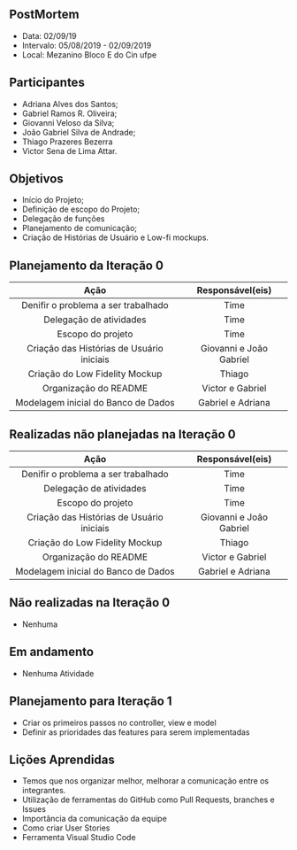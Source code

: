 ## PostMortem
* Data: 02/09/19
* Intervalo: 05/08/2019 - 02/09/2019
* Local: Mezanino Bloco E do Cin ufpe
## Participantes
  * Adriana Alves dos Santos;
  * Gabriel Ramos R. Oliveira;
  * Giovanni Veloso da Silva;
  * João Gabriel Silva de Andrade;
  * Thiago Prazeres Bezerra
  * Victor Sena de Lima Attar.
## Objetivos
* Início do Projeto;
* Definição de escopo do Projeto;
* Delegação de funções
* Planejamento de comunicação;
* Criação de Histórias de Usuário e Low-fi mockups.
## Planejamento da Iteração 0

| Ação | Responsável(eis) |
| :----------: |:----------:|
| Denifir o problema a ser trabalhado  | Time |
| Delegação de atividades | Time |
|  Escopo do projeto | Time |
| Criação das Histórias de Usuário iniciais | Giovanni e João Gabriel |
| Criação do Low Fidelity Mockup | Thiago |
| Organização do README | Victor e Gabriel |
| Modelagem inicial do Banco de Dados | Gabriel e Adriana |

## Realizadas não planejadas na Iteração 0
| Ação | Responsável(eis) |
| :----------: |:----------:|
| Denifir o problema a ser trabalhado  | Time |
| Delegação de atividades | Time |
|  Escopo do projeto | Time |
| Criação das Histórias de Usuário iniciais | Giovanni e João Gabriel |
| Criação do Low Fidelity Mockup | Thiago |
| Organização do README | Victor e Gabriel |
| Modelagem inicial do Banco de Dados | Gabriel e Adriana |

## Não realizadas na Iteração 0
* Nenhuma

## Em andamento 
 * Nenhuma Atividade
 
## Planejamento para Iteração 1
* Criar os primeiros passos no controller, view e model
* Definir as prioridades das features para serem implementadas

## Lições Aprendidas
* Temos que nos organizar melhor, melhorar a comunicação entre os integrantes.
* Utilização de ferramentas do GitHub como Pull Requests, branches e Issues
* Importância da comunicação da equipe
* Como criar User Stories
* Ferramenta Visual Studio Code
